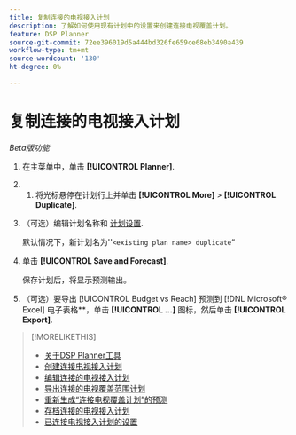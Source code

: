 ```yaml
---
title: 复制连接的电视接入计划
description: 了解如何使用现有计划中的设置来创建连接电视覆盖计划。
feature: DSP Planner
source-git-commit: 72ee396019d5a444bd326fe659ce68eb3490a439
workflow-type: tm+mt
source-wordcount: '130'
ht-degree: 0%

---
```


# 复制连接的电视接入计划

*Beta版功能*

1. 在主菜单中，单击 **[!UICONTROL Planner]**.

1. 
   1. 将光标悬停在计划行上并单击 **[!UICONTROL More]** > **[!UICONTROL Duplicate]**.

1. （可选）编辑计划名称和 [计划设置](planner-settings.md).

   默认情况下，新计划名为&#39;&#39;`<existing plan name> duplicate`“

1. 单击 **[!UICONTROL Save and Forecast]**.

   保存计划后，将显示预测输出。

1. （可选）要导出 [!UICONTROL Budget vs Reach] 预测到 [!DNL Microsoft® Excel] 电子表格**，单击 **[!UICONTROL ...]** 图标，然后单击 **[!UICONTROL Export]**.

>[!MORELIKETHIS]
>
>* [关于DSP Planner工具](planner-about.md)
>* [创建连接电视接入计划](planner-create.md)
>* [编辑连接的电视接入计划](planner-edit.md)
>* [导出连接的电视覆盖范围计划](planner-export.md)
>* [重新生成“连接电视覆盖计划”的预测](planner-forecast.md)
>* [存档连接的电视接入计划](planner-archive.md)
>* [已连接电视接入计划的设置](planner-settings.md)
